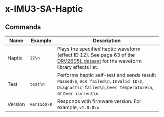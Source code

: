 # x-IMU3-SA-Haptic

## Commands

| Name    | Example     | Description                                                                                                                                                           |
|---------|-------------|-----------------------------------------------------------------------------------------------------------------------------------------------------------------------|                                                                                                
| Haptic  | `12\n`      | Plays the specified haptic waveform (effect ID 12). See page 63 of the [DRV2605L dataset](https://www.ti.com/product/DRV2605L) for the waveform library effects list. |
| Test    | `test\n`    | Performs haptic self-test and sends result: `Passed\n`, `ACK failed\n`, `Invalid ID\n`, `Diagnostic failed\n`, `Over temperature\n`, or `Over current\n`.             |
| Version | `version\n` | Responds with firmware version. For example, `v1.0.0\n`.                                                                                                              |
